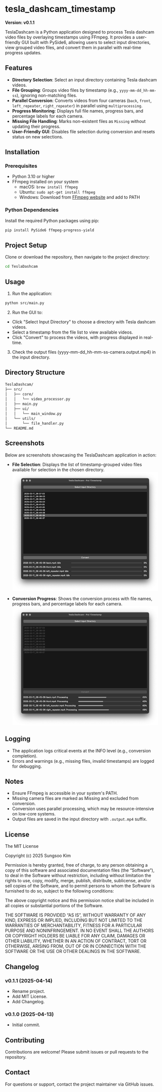 # tesla_dashcam_timestamp

**Version: v0.1.1**

TeslaDashcam is a Python application designed to process Tesla dashcam video files by overlaying timestamps using FFmpeg. It provides a user-friendly GUI built with PySide6, allowing users to select input directories, view grouped video files, and convert them in parallel with real-time progress updates.

## Features

- **Directory Selection**: Select an input directory containing Tesla dashcam videos.
- **File Grouping**: Groups video files by timestamp (e.g., `yyyy-mm-dd_hh-mm-ss`), ignoring non-matching files.
- **Parallel Conversion**: Converts videos from four cameras (`back`, `front`, `left_repeater`, `right_repeater`) in parallel using `multiprocessing`.
- **Progress Monitoring**: Displays full file names, progress bars, and percentage labels for each camera.
- **Missing File Handling**: Marks non-existent files as `Missing` without updating their progress.
- **User-Friendly GUI**: Disables file selection during conversion and resets status on new selections.

## Installation

### Prerequisites

- Python 3.10 or higher
- FFmpeg installed on your system
  - macOS: `brew install ffmpeg`
  - Ubuntu: `sudo apt-get install ffmpeg`
  - Windows: Download from [FFmpeg website](https://ffmpeg.org/download.html) and add to PATH

### Python Dependencies

Install the required Python packages using pip:

```bash
pip install PySide6 ffmpeg-progress-yield
```

## Project Setup

Clone or download the repository, then navigate to the project directory:

```bash
cd TeslaDashcam
```


## Usage

1. Run the application:

```bash
python src/main.py
```

2. Run the GUI to:

- Click "Select Input Directory" to choose a directory with Tesla dashcam videos.
- Select a timestamp from the file list to view available videos.
- Click "Convert" to process the videos, with progress displayed in real-time.

3. Check the output files (yyyy-mm-dd_hh-mm-ss-camera.output.mp4) in the input directory.


## Directory Structure

```text
TeslaDashcam/
├── src/
│   ├── core/
│   │   └── video_processor.py
│   ├── main.py
│   ├── ui/
│   │   └── main_window.py
│   └── utils/
│       └── file_handler.py
└── README.md
```


## Screenshots

Below are screenshots showcasing the TeslaDashcam application in action:

- **File Selection**: Displays the list of timestamp-grouped video files available for selection in the chosen directory.
  ![File Selection](screenshots/file_selection.png)

- **Conversion Progress**: Shows the conversion process with file names, progress bars, and percentage labels for each camera.
  ![Conversion Progress](screenshots/conversion_progress.png)


## Logging

- The application logs critical events at the INFO level (e.g., conversion completion).
- Errors and warnings (e.g., missing files, invalid timestamps) are logged for debugging.


## Notes

- Ensure FFmpeg is accessible in your system's PATH.
- Missing camera files are marked as Missing and excluded from conversion.
- Conversion uses parallel processing, which may be resource-intensive on low-core systems.
- Output files are saved in the input directory with `.output.mp4` suffix.


## License

The MIT License

Copyright (c) 2025 Sungsoo Kim

Permission is hereby granted, free of charge, to any person obtaining a copy of this software and associated documentation files (the “Software”), to deal in the Software without restriction, including without limitation the rights to use, copy, modify, merge, publish, distribute, sublicense, and/or sell copies of the Software, and to permit persons to whom the Software is furnished to do so, subject to the following conditions:

The above copyright notice and this permission notice shall be included in all copies or substantial portions of the Software.

THE SOFTWARE IS PROVIDED “AS IS”, WITHOUT WARRANTY OF ANY KIND, EXPRESS OR IMPLIED, INCLUDING BUT NOT LIMITED TO THE WARRANTIES OF MERCHANTABILITY, FITNESS FOR A PARTICULAR PURPOSE AND NONINFRINGEMENT. IN NO EVENT SHALL THE AUTHORS OR COPYRIGHT HOLDERS BE LIABLE FOR ANY CLAIM, DAMAGES OR OTHER LIABILITY, WHETHER IN AN ACTION OF CONTRACT, TORT OR OTHERWISE, ARISING FROM, OUT OF OR IN CONNECTION WITH THE SOFTWARE OR THE USE OR OTHER DEALINGS IN THE SOFTWARE.


## Changelog

### v0.1.1 (2025-04-14)

- Rename project.
- Add MIT License.
- Add Changelog.


### v0.1.0 (2025-04-13)

- Initial commit.


## Contributing

Contributions are welcome! Please submit issues or pull requests to the repository.


## Contact

For questions or support, contact the project maintainer via GitHub issues.
